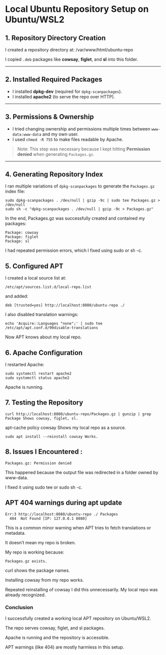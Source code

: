 # Local Ubuntu Repository Setup on Ubuntu/WSL2

## 1. Repository Directory Creation
I created a repository directory at: /var/www/html/ubuntu-repo
 
I copied `.deb` packages like **cowsay**, **figlet**, and **sl** into this folder. 

---

## 2. Installed Required Packages
- I installed **dpkg-dev** (required for `dpkg-scanpackages`). 
- I installed **apache2** (to serve the repo over HTTP).  

---

## 3. Permissions & Ownership
- I tried changing ownership and permissions multiple times between `www-data:www-data` and my own user.  
- I used `chmod -R 755` to make files readable by Apache.   

> Note: This step was necessary because I kept hitting **Permission denied** when generating `Packages.gz`.

---

## 4. Generating Repository Index
I ran multiple variations of `dpkg-scanpackages` to generate the `Packages.gz` index file:

```
sudo dpkg-scanpackages . /dev/null | gzip -9c | sudo tee Packages.gz > /dev/null
sudo sh -c "dpkg-scanpackages . /dev/null | gzip -9c > Packages.gz"
```
In the end, Packages.gz was successfully created and contained my packages:

```
Package: cowsay
Package: figlet
Package: sl
```
I had repeated permission errors, which I fixed using sudo or sh -c.

## 5. Configured APT
I created a local source list at:

```
/etc/apt/sources.list.d/local-repo.list
```
and added:

```
deb [trusted=yes] http://localhost:8080/ubuntu-repo ./
```
I also disabled translation warnings:

```
echo 'Acquire::Languages "none";' | sudo tee /etc/apt/apt.conf.d/99disable-translations
```
Now APT knows about my local repo.

## 6. Apache Configuration
I restarted Apache:

```
sudo systemctl restart apache2
sudo systemctl status apache2
```
Apache is running.

## 7. Testing the Repository
   
```
curl http://localhost:8080/ubuntu-repo/Packages.gz | gunzip | grep Package Shows cowsay, figlet, sl.
```
apt-cache policy cowsay Shows my local repo as a source.

```
sudo apt install --reinstall cowsay Works.
```

## 8. Issues I Encountered :
   
```
Packages.gz: Permission denied
```
This happened because the output file was redirected in a folder owned by www-data.

I fixed it using sudo tee or sudo sh -c.

## APT 404 warnings during apt update

```
Err:3 http://localhost:8080/ubuntu-repo ./ Packages
  404  Not Found [IP: 127.0.0.1 8080]
```
This is a common minor warning when APT tries to fetch translations or metadata.

It doesn’t mean my repo is broken.

My repo is working because:

```
Packages.gz exists.
```

curl shows the package names.

Installing cowsay from my repo works.

Repeated reinstalling of cowsay
I did this unnecessarily. My local repo was already recognized.

### Conclusion
I successfully created a working local APT repository on Ubuntu/WSL2.

The repo serves cowsay, figlet, and sl packages.

Apache is running and the repository is accessible.

APT warnings (like 404) are mostly harmless in this setup.

